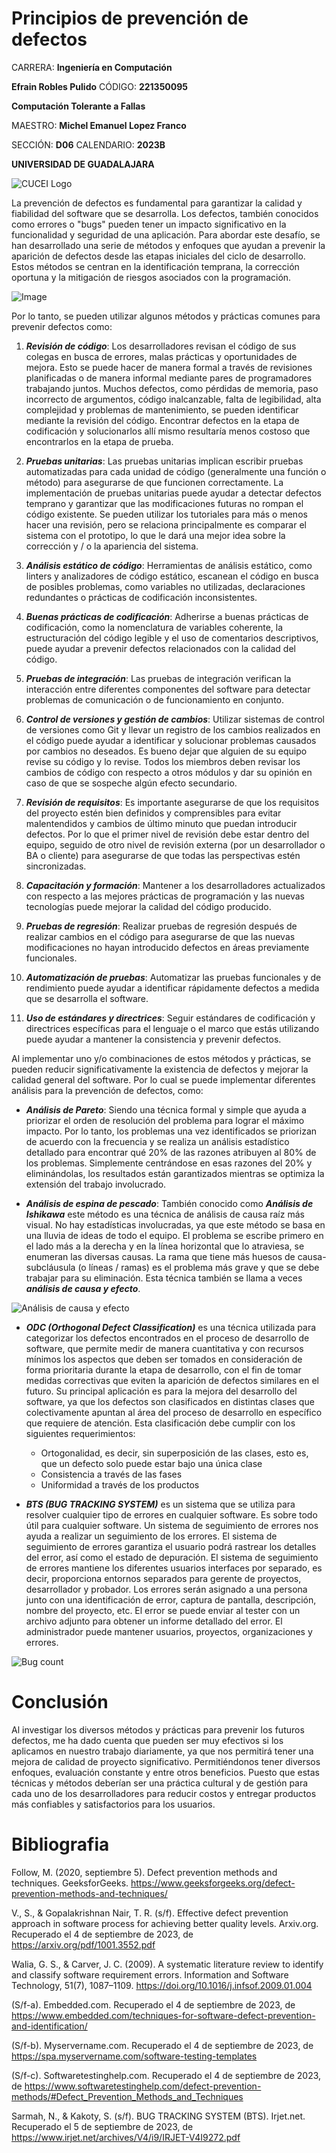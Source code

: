 # Principios de prevención de defectos

CARRERA: **Ingeniería en Computación**

**Efrain Robles Pulido** CÓDIGO: **221350095**

**Computación Tolerante a Fallas**

MAESTRO: **Michel Emanuel Lopez Franco**

SECCIÓN: **D06**    CALENDARIO: **2023B**

**UNIVERSIDAD DE GUADALAJARA**

![CUCEI Logo](https://static.wixstatic.com/media/689543_e867e5de31ce49e7a2c28f84eb1bacf8~mv2.png/v1/fill/w_560,h_150,al_c,q_85,usm_0.66_1.00_0.01,enc_auto/logoudggris.png)

La prevención de defectos es fundamental para garantizar la calidad y fiabilidad del software que se desarrolla. Los defectos, también conocidos como errores o "bugs" pueden tener un impacto significativo en la funcionalidad y seguridad de una aplicación. Para abordar este desafío, se han desarrollado una serie de métodos y enfoques que ayudan a prevenir la aparición de defectos desde las etapas iniciales del ciclo de desarrollo. Estos métodos se centran en la identificación temprana, la corrección oportuna y la mitigación de riesgos asociados con la programación. 

![Image](https://www.softwaretestinghelp.com/wp-content/qa/uploads/2017/10/Defect-Prevention.jpg)

Por lo tanto, se pueden utilizar algunos métodos y prácticas comunes para prevenir defectos como:

1. ***Revisión de código***: Los desarrolladores revisan el código de sus colegas en busca de errores, malas prácticas y oportunidades de mejora. Esto se puede hacer de manera formal a través de revisiones planificadas o de manera informal mediante pares de programadores trabajando juntos.
Muchos defectos, como pérdidas de memoria, paso incorrecto de argumentos, código inalcanzable, falta de legibilidad, alta complejidad y problemas de mantenimiento, se pueden identificar mediante la revisión del código.
Encontrar defectos en la etapa de codificación y solucionarlos allí mismo resultaría menos costoso que encontrarlos en la etapa de prueba.

1. ***Pruebas unitarias***: Las pruebas unitarias implican escribir pruebas automatizadas para cada unidad de código (generalmente una función o método) para asegurarse de que funcionen correctamente. La implementación de pruebas unitarias puede ayudar a detectar defectos temprano y garantizar que las modificaciones futuras no rompan el código existente.
Se pueden utilizar los tutoriales para más o menos hacer una revisión, pero se relaciona principalmente es comparar el sistema con el prototipo, lo que le dará una mejor idea sobre la corrección y / o la apariencia del sistema.

1. ***Análisis estático de código***: Herramientas de análisis estático, como linters y analizadores de código estático, escanean el código en busca de posibles problemas, como variables no utilizadas, declaraciones redundantes o prácticas de codificación inconsistentes.

1. ***Buenas prácticas de codificación***: Adherirse a buenas prácticas de codificación, como la nomenclatura de variables coherente, la estructuración del código legible y el uso de comentarios descriptivos, puede ayudar a prevenir defectos relacionados con la calidad del código.

1. ***Pruebas de integración***: Las pruebas de integración verifican la interacción entre diferentes componentes del software para detectar problemas de comunicación o de funcionamiento en conjunto.

1. ***Control de versiones y gestión de cambios***: Utilizar sistemas de control de versiones como Git y llevar un registro de los cambios realizados en el código puede ayudar a identificar y solucionar problemas causados por cambios no deseados.
Es bueno dejar que alguien de su equipo revise su código y lo revise. Todos los miembros deben revisar los cambios de código con respecto a otros módulos y dar su opinión en caso de que se sospeche algún efecto secundario.

1. ***Revisión de requisitos***: Es importante asegurarse de que los requisitos del proyecto estén bien definidos y comprensibles para evitar malentendidos y cambios de último minuto que puedan introducir defectos. 
Por lo que el primer nivel de revisión debe estar dentro del equipo, seguido de otro nivel de revisión externa (por un desarrollador o BA o cliente) para asegurarse de que todas las perspectivas estén sincronizadas.

1. ***Capacitación y formación***: Mantener a los desarrolladores actualizados con respecto a las mejores prácticas de programación y las nuevas tecnologías puede mejorar la calidad del código producido.

1. ***Pruebas de regresión***: Realizar pruebas de regresión después de realizar cambios en el código para asegurarse de que las nuevas modificaciones no hayan introducido defectos en áreas previamente funcionales.

1. ***Automatización de pruebas***: Automatizar las pruebas funcionales y de rendimiento puede ayudar a identificar rápidamente defectos a medida que se desarrolla el software.

1. ***Uso de estándares y directrices***: Seguir estándares de codificación y directrices específicas para el lenguaje o el marco que estás utilizando puede ayudar a mantener la consistencia y prevenir defectos.

Al implementar uno y/o combinaciones de estos métodos y prácticas, se pueden reducir significativamente la existencia de defectos y mejorar la calidad general del software. Por lo cual se puede implementar diferentes análisis para la prevención de defectos, como:

* ***Análisis de Pareto***: Siendo una técnica formal y simple que ayuda a priorizar el orden de resolución del problema para lograr el máximo impacto. Por lo tanto, los problemas una vez identificados se priorizan de acuerdo con la frecuencia y se realiza un análisis estadístico detallado para encontrar qué 20% de las razones atribuyen al 80% de los problemas. Simplemente centrándose en esas razones del 20% y eliminándolas, los resultados están garantizados mientras se optimiza la extensión del trabajo involucrado.

* ***Análisis de espina de pescado***: También conocido como ***Análisis de Ishikawa*** este método es una técnica de análisis de causa raíz más visual. No hay estadísticas involucradas, ya que este método se basa en una lluvia de ideas de todo el equipo.
El problema se escribe primero en el lado más a la derecha y en la línea horizontal que lo atraviesa, se enumeran las diversas causas. La rama que tiene más huesos de causa-subcláusula (o líneas / ramas) es el problema más grave y que se debe trabajar para su eliminación. Esta técnica también se llama a veces ***análisis de causa y efecto***.

![Análisis de causa y efecto](https://myservername.com/img/bug-defect-tracking/07/defect-prevention-methods-3.jpg)

* ***ODC (Orthogonal Defect Classification)*** es una técnica utilizada para categorizar los defectos encontrados en el proceso de desarrollo de software, que permite medir de manera cuantitativa y con recursos mínimos los aspectos que deben ser tomados en consideración de forma prioritaria durante la etapa de desarrollo, con el fin de tomar medidas correctivas que eviten la aparición de defectos similares en el futuro.
Su principal aplicación es para la mejora del desarrollo del software, ya que los defectos son clasificados en distintas clases que colectivamente apuntan al área del proceso de desarrollo en específico que requiere de atención.
Esta clasificación debe cumplir con los siguientes requerimientos:
    - Ortogonalidad, es decir, sin superposición de las clases, esto es, que un defecto solo puede estar bajo una única clase
    - Consistencia a través de las fases
    - Uniformidad a través de los productos

* ***BTS (BUG TRACKING SYSTEM)*** es un sistema que se utiliza para resolver cualquier tipo de errores en cualquier software. Es sobre todo útil para cualquier software. Un sistema de seguimiento de errores nos ayuda a realizar un seguimiento de los errores. El sistema de seguimiento de errores garantiza
el usuario podrá rastrear los detalles del error, así como el estado de depuración.
El sistema de seguimiento de errores mantiene los diferentes usuarios interfaces por separado, es decir, proporciona entornos separados para gerente de proyectos, desarrollador y probador. Los errores serán asignado a una persona junto con una identificación de error, captura de pantalla, descripción, nombre del proyecto, etc. El error se puede enviar al tester con un archivo adjunto para obtener un informe detallado del error. El administrador puede mantener usuarios, proyectos, organizaciones y errores.

![Bug count](https://qa.debian.org/data/bts/graphs/all.png?m=0.8&h=250&w=600)

# Conclusión
Al investigar los diversos métodos y prácticas para prevenir los futuros defectos, me ha dado cuenta que pueden ser muy efectivos si los aplicamos en nuestro trabajo diariamente, ya que nos permitirá tener una mejora de calidad de proyecto significativo. Permitiéndonos tener diversos enfoques, evaluación constante y entre otros beneficios. Puesto que estas técnicas y métodos deberían ser una práctica cultural y de gestión para cada uno de los desarrolladores para reducir costos y entregar productos más confiables y satisfactorios para los usuarios.


# Bibliografia
Follow, M. (2020, septiembre 5). Defect prevention methods and techniques. GeeksforGeeks. https://www.geeksforgeeks.org/defect-prevention-methods-and-techniques/

V., S., & Gopalakrishnan Nair, T. R. (s/f). Effective defect prevention approach in software process for achieving better quality levels. Arxiv.org. Recuperado el 4 de septiembre de 2023, de https://arxiv.org/pdf/1001.3552.pdf

Walia, G. S., & Carver, J. C. (2009). A systematic literature review to identify and classify software requirement errors. Information and Software Technology, 51(7), 1087–1109. https://doi.org/10.1016/j.infsof.2009.01.004

(S/f-a). Embedded.com. Recuperado el 4 de septiembre de 2023, de https://www.embedded.com/techniques-for-software-defect-prevention-and-identification/

(S/f-b). Myservername.com. Recuperado el 4 de septiembre de 2023, de https://spa.myservername.com/software-testing-templates

(S/f-c). Softwaretestinghelp.com. Recuperado el 4 de septiembre de 2023, de https://www.softwaretestinghelp.com/defect-prevention-methods/#Defect_Prevention_Methods_and_Techniques

Sarmah, N., & Kakoty, S. (s/f). BUG TRACKING SYSTEM (BTS). Irjet.net. Recuperado el 5 de septiembre de 2023, de https://www.irjet.net/archives/V4/i9/IRJET-V4I9272.pdf
